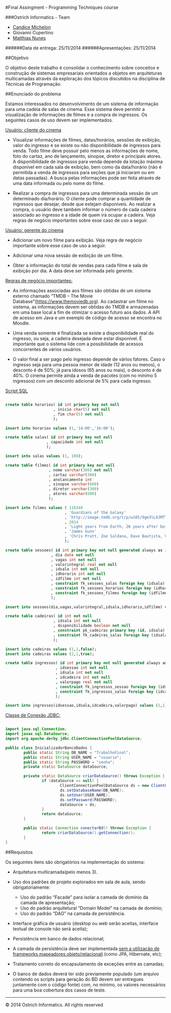#Final Assingment - Programming Techniques course

###Ostrich Informatics - Team

* [Candice Michelon](https://github.com/CanTM)
* Giovanni Cupertino
* [Matthias Nunes](https://github.com/execb5)

######Data de entrega: 25/11/2014
######Apresentações: 25/11/2014

##Objetivo

O objetivo deste trabalho é consolidar o conhecimento sobre conceitos e
construção de sistemas empresariais orientados a objetos em arquiteturas
multicamadas através da exploração dos tópicos discutidos na disciplina de
Técnicas de Programação.

##Enunciado do problema

Estamos interessados no desenvolvimento de um sistema de informação para uma
cadeia de salas de cinema. Esse sistema deve permitir a visualização de
informações de filmes e a compra de ingressos. Os seguintes casos de uso devem
ser implementados.

<u>Usuário: cliente do cinema</u>

* Visualizar informações de filmes, datas/horários, sessões de exibição, valor
  do ingresso e se existe ou não disponibilidade de ingressos para venda. Todo
  filme deve possuir pelo menos as informações de nome, foto do cartaz, ano de
  lançamento, sinopse, diretor e principais atores. A disponibilidade de
  ingressos para venda depende da lotação máxima disponível em cada sala de
  exibição, bem como da data/horário (não é permitida a venda de ingressos para
  seções que já iniciaram ou em datas passadas). A busca pelas informações pode
  ser feita através de uma data informada ou pelo nome do filme.

* Realizar a compra de ingressos para uma determinada sessão de um determinado
  dia/horário. O cliente pode comprar a quantidade de ingressos que desejar,
  desde que estejam disponíveis. Ao realizar a compra, o usuário deve também
  informar o número de cada cadeira associado ao ingresso e a idade de quem irá
  ocupar a cadeira. Veja regras de negócio importantes sobre esse caso de uso a
  seguir.

<u>Usuário: gerente do cinema</u>

* Adicionar um novo filme para exibição. Veja regra de negócio importante sobre
  esse caso de uso a seguir.

* Adicionar uma nova sessão de exibição de um filme.

* Obter a informação do total de vendas para cada filme e sala de exibição por
  dia. A data deve ser informada pelo gerente.

<u>Regras de negócio importantes:</u>

* As informações associadas aos filmes são obtidas de um sistema externo
  chamado “TMDB – The Movie Database”(https://www.themoviedb.org). Ao cadastrar
  um filme no sistema, as informações devem ser obtidas do TMDB e armazenadas
  em uma base local a fim de otimizar o acesso futuro aos dados. A API de
  acesso em Java e um exemplo de código de acesso se encontra no Moodle.

* Uma venda somente é finalizada se existe a disponibilidade real do ingresso,
  ou seja, a cadeira desejada deve estar disponível. É importante que o sistema
  lide com a possibilidade de acessos concorrentes de vários usuários.

* O valor final a ser pago pelo ingresso depende de vários fatores. Caso o
  ingresso seja para uma pessoa menor de idade (12 anos ou menos), o desconto é
  de 50%; já para idosos (65 anos ou mais), o desconto é de 40%. O cinema
  permite ainda a venda de pacotes (com no mínimo 5 ingressos) com um desconto
  adicional de 5% para cada ingresso.

<u>Script SQL</u>

```sql

create table horarios( id int primary key not null
                     , inicio char(5) not null
                     , fim char(5) not null
                     );

insert into horarios values (1,'14:00','16:00');

create table salas( id int primary key not null
                  , capacidade int not null
                  );

insert into salas values (1, 100);

create table filmes( id int primary key not null
                   , nome varchar(300) not null
                   , cartaz varchar(300)
                   , anolancamento int
                   , sinopse varchar(600)
                   , diretor varchar(300)
                   , atores varchar(600)
                   );

insert into filmes values ( 118340
                          , 'Guardians of the Galaxy'
                          , 'http://image.tmdb.org/t/p/w185/9gm3lL8JMTTmc3W4BmNMCuRLdL8.jpg'
                          , 2014
                          , 'Light years from Earth, 26 years after being abducted, Peter Quill finds himself the prime target of a manhunt after discovering an orb wanted by Ronan the Accuser.'
                          , 'James Gunn'
                          , 'Chris Pratt, Zoe Saldana, Dave Bautista, Vin Diesel'
                          );

create table sessoes( id int primary key not null generated always as identity (start with 1, increment by 1)
                    , dia date not null
                    , vagas int not null
                    , valorintegral real not null
                    , idsala int not null
                    , idhorario int not null
                    , idfilme int not null
                    , constraint fk_sessoes_salas foreign key (idsala) references salas(id)
                    , constraint fk_sessoes_horarios foreign key (idhorario) references horarios(id)
                    , constraint fk_sessoes_filmes foreign key (idfilme) references filmes(id)
                    );

insert into sessoes(dia,vagas,valorintegral,idsala,idhorario,idfilme) values (date('2014-10-02'),99,15.90,1,1,118340);

create table cadeiras( id int not null
                     , idsala int not null
                     , disponibilidade boolean not null
                     , constraint pk_cadeiras primary key (id, idsala)
                     , constraint fk_cadeiras_salas foreign key (idsala) references salas(id)
                     );

insert into cadeiras values (1,1,false);
insert into cadeiras values (2,1,true);

create table ingressos( id int primary key not null generated always as identity (start with 1, increment by 1)
                      , idsessao int not null
                      , idsala int not null
                      , idcadeira int not null
                      , valorpago real not null
                      , constraint fk_ingressos_sessao foreign key (idsessao) references sessoes(id)
                      , constraint fk_ingressos_salas foreign key (idcadeira, idsala) references cadeiras(id,idsala)
                      );

insert into ingressos(idsessao,idsala,idcadeira,valorpago) values (1,1,1,15.90);

```

<u>Classe de Conexão JDBC:</u>

```java

import java.sql.Connection;
import javax.sql.DataSource;
import org.apache.derby.jdbc.ClientConnectionPoolDataSource;

public class InicializadorBancoDados {
        public static String DB_NAME = "TrabalhoFinal";
        public static String USER_NAME = "usuario";
        public static String PASSWORD = "senha";
        private static DataSource dataSource;

        private static DataSource criarDataSource() throws Exception {
                if (dataSource == null) {
                        ClientConnectionPoolDataSource ds = new ClientConnectionPoolDataSource();
                        ds.setDatabaseName(DB_NAME);
                        ds.setUser(USER_NAME);
                        ds.setPassword(PASSWORD);
                        dataSource = ds;
                }
                return dataSource;
        }

        public static Connection conectarBd() throws Exception {
                return criarDataSource().getConnection();
        }
}

```

##Requisitos

Os seguintes itens são obrigatórios na implementação do sistema:

* Arquitetura multicamada(pelo menos 3).

* Uso dos padrões de projeto explorados em sala de aula, sendo
  obrigatoriamente:
  * Uso do padrão “Facade” para isolar a camada de domínio da camada de
    apresentação;
  * Uso do padrão arquitetural “Domain Model” na camada de domínio;
  * Uso do padrão “DAO” na camada de persistência.

* Interface gráfica de usuário (desktop ou web serão aceitas, interface textual
  de console não será aceita);

* Persistência em banco de dados relacional;

* A camada de persistência deve ser implementada <u>sem a utilização de
  frameworks mapeadores objeto/relacionali</u> (como JPA, Hibernate, etc);

* Tratamento correto do encapsulamento de exceções entre as camadas;

* O banco de dados deverá ter sido previamente populado (um arquivo contendo os
  scripts para geração do BD devem ser entregues juntamente com o código fonte)
  com, no mínimo, os valores necessários para uma boa cobertura dos casos de
  teste.

---

© 2014 Ostrich Informatics.  All rights reserved

